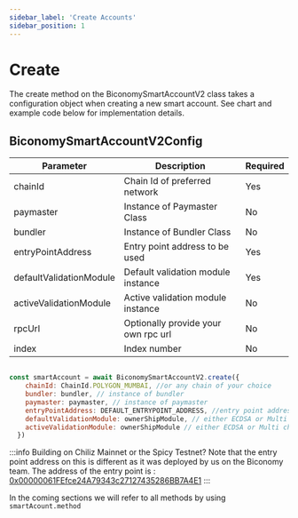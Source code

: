 ```yaml
---
sidebar_label: 'Create Accounts'
sidebar_position: 1
---
```

# Create

The create method on the BiconomySmartAccountV2 class takes a configuration object when creating a new smart account. See chart and example code below for implementation details. 

## BiconomySmartAccountV2Config

| Parameter                | Description                                | Required |
|--------------------------|--------------------------------------------|----------|
| chainId              | Chain Id of preferred network                  | Yes      |
| paymaster            | Instance of Paymaster Class             | No       |
| bundler              | Instance of Bundler Class         | No       |
| entryPointAddress    | Entry point address to be used                 | Yes      |
| defaultValidationModule  | Default validation module instance            | Yes      |
| activeValidationModule   | Active validation module instance             | No       |
| rpcUrl                   | Optionally provide your own rpc url        | No       |
| index                | Index number                                 | No       |


```javascript

const smartAccount = await BiconomySmartAccountV2.create({
    chainId: ChainId.POLYGON_MUMBAI, //or any chain of your choice
    bundler: bundler, // instance of bundler
    paymaster: paymaster, // instance of paymaster
    entryPointAddress: DEFAULT_ENTRYPOINT_ADDRESS, //entry point address for chain
    defaultValidationModule: ownerShipModule, // either ECDSA or Multi chain to start
    activeValidationModule: ownerShipModule // either ECDSA or Multi chain to start
  })

```

:::info
Building on Chiliz Mainnet or the Spicy Testnet? Note that the entry point address on this is different as it was deployed by us on the Biconomy team. The address of the entry point is : [0x00000061FEfce24A79343c27127435286BB7A4E1](https://scan.chiliz.com/address/0x00000061FEfce24A79343c27127435286BB7A4E1/contracts#address-tabs)
:::


In the coming sections we will refer to all methods by using `smartAcount.method`




